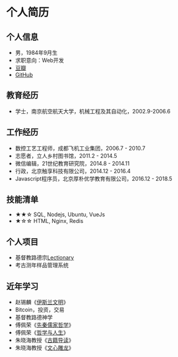 # 个人简历

## 个人信息

* 男，1984年9月生
* 求职意向：Web开发
* [豆瓣](https://www.douban.com/people/chenyuanliang)
* [GitHub](https://www.github.com/zizaiziran)

## 教育经历

* 学士，南京航空航天大学，机械工程及其自动化，2002.9-2006.6

## 工作经历

* 数控工艺工程师，成都飞机工业集团，2006.7 - 2010.7
* 志愿者，立人乡村图书馆，2011.2 - 2014.5
* 微信编辑，21世纪教育研究院，2014.8 - 2014.11
* 行政，北京触享科技有限公司，2014.12 - 2016.4
* Javascript程序员，北京厚朴优学教育有限公司，2016.12 - 2018.5

## 技能清单

* ★★☆ SQL, Nodejs, Ubuntu, VueJs
* ★☆☆ HTML, Nginx, Redis

## 个人项目

* 基督教路德宗[Lectionary](https://lectionary.hisword.one)
* 考古测年样品管理系统

## 近年学习

* 赵锡麟《[伊斯兰文明](https://ocw.nycu.edu.tw/course_detail.php?bgid=6&gid=0&nid=548)》
* Bitcoin，投资，交易
* 基督教路德神学
* 傅佩荣《[先秦儒家哲学](https://www.youtube.com/playlist?list=PLCX-BLZ1hDpDfCyTS812Jnmk6mX-4J6gY)》
* 傅佩荣《[哲学与人生](https://www.youtube.com/playlist?list=PLCX-BLZ1hDpAbmZI49XEXh0lXV5oY0dVq)》
* 朱晓海教授《[古籍导读](https://ocw.nthu.edu.tw/ocw/index.php?page=course&cid=146)》
* 朱晓海教授《[文心雕龙](https://ocw.nthu.edu.tw/ocw/index.php?page=course&cid=267)》
